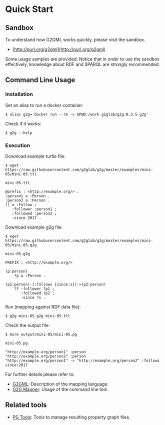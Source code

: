 # Quick Start

## Sandbox

To understand how G2GML works quickly, please visit the sandbox.

* [http://purl.org/g2gml](http://purl.org/g2gml)

Some usage samples are provided.
Notice that in order to use the sandbox effectively, knowledge about RDF and SPARQL are strongly recommended.

## Command Line Usage

### Installation

Set an alias to run a docker container:

    $ alias g2g='docker run --rm -v $PWD:/work g2glab/g2g:0.3.5 g2g'

Check if it works:

    $ g2g --help

### Execution

Download example turtle file:

    $ wget https://raw.githubusercontent.com/g2glab/g2g/master/examples/mini-05/mini-05.ttl
    
`mini-05.ttl`
    
    @prefix : <http://example.org/> .
    :person1 a :Person .
    :person2 a :Person .
    [] a :Follow ;
       :follower :person1 ;
       :followed :person2 ;
       :since 2017 .
    
Download example g2g file:

    $ wget https://raw.githubusercontent.com/g2glab/g2g/master/examples/mini-05/mini-05.g2g
    
`mini-05.g2g`

    PREFIX : <http://example.org/>
    
    (p:person)
        ?p a :Person .
    
    (p1:person)-[:follows {since:s}]->(p2:person)
        ?f :follower ?p1 ;
           :followed ?p2 ;
           :since ?s .

Run (mapping against RDF data file):

    $ g2g mini-05.g2g mini-05.ttl

Check the output file:

    $ more output/mini-05/mini-05.pg

`mini-05.pg`

    "http://example.org/person1" :person
    "http://example.org/person2" :person
    "http://example.org/person1" -> "http://example.org/person2" :follows since:2017

For further details please refer to:

* [G2GML](https://g2gml.readthedocs.io/en/latest/contents/g2gml.html): Description of the mapping language.
* [G2G Mapper](https://g2gml.readthedocs.io/en/latest/contents/g2g-mapper.html): Usage of the command line tool.

## Related tools

* [PG Tools](https://pg-format.readthedocs.io/en/latest/): Tools to manage resulting property graph files.
